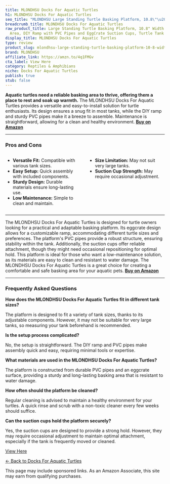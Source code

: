 ```yaml
---
title: MLONDHSU Docks For Aquatic Turtles
h1: MLONDHSU Docks For Aquatic Turtles
seo_title: "MLONDHSU Large Standing Turtle Basking Platform, 10.8\"\u2026"
breadcrumb_title: MLONDHSU Docks For Aquatic Turtles
raw_product_title: Large Standing Turtle Basking Platform, 10.8" Width Aquatic Resting
  Area, DIY Ramp with PVC Pipes and EggCrate Suction Cups, Turtle Tank Accessories
display_title: MLONDHSU Docks For Aquatic Turtles
type: review
product_slug: mlondhsu-large-standing-turtle-basking-platform-10-8-width-aquatic-rest-135f1d9d
brand: MLONDHSU
affiliate_link: https://amzn.to/4q1FMGv
cta_label: View Here
category: Reptiles & Amphibians
niche: Docks For Aquatic Turtles
publish: true
stub: false
---
```


<div id="intro" class="full-width">
  <p><strong>Aquatic turtles need a reliable basking area to thrive, offering them a place to rest and soak up warmth.</strong> The MLONDHSU Docks For Aquatic Turtles provides a versatile and easy-to-install solution for turtle enthusiasts. Its design ensures a snug fit in most tanks, while the DIY ramp and sturdy PVC pipes make it a breeze to assemble. Maintenance is straightforward, allowing for a clean and healthy environment. <a href="https://amzn.to/4q1FMGv" rel="nofollow sponsored noopener" target="_blank"><strong>Buy on Amazon</strong></a></p>
</div>

<hr />
<h3 id="pros-cons">Pros and Cons</h3>
<div class="pc-grid" style="display:grid;grid-template-columns:1fr 1fr;gap:16px;">
  <ul>
    <li><strong>Versatile Fit:</strong> Compatible with various tank sizes.</li>
    <li><strong>Easy Setup:</strong> Quick assembly with included components.</li>
    <li><strong>Sturdy Design:</strong> Durable materials ensure long-lasting use.</li>
    <li><strong>Low Maintenance:</strong> Simple to clean and maintain.</li>
  </ul>
  <ul>
    <li><strong>Size Limitation:</strong> May not suit very large tanks.</li>
    <li><strong>Suction Cup Strength:</strong> May require occasional adjustment.</li>
  </ul>
</div>
<hr />

<div class="full-width">
  <p>The MLONDHSU Docks For Aquatic Turtles is designed for turtle owners looking for a practical and adaptable basking platform. Its eggcrate design allows for a customizable ramp, accommodating different turtle sizes and preferences. The platform's PVC pipes provide a robust structure, ensuring stability within the tank. Additionally, the suction cups offer reliable attachment, though they might need occasional repositioning for optimal hold. This platform is ideal for those who want a low-maintenance solution, as its materials are easy to clean and resistant to water damage. The MLONDHSU Docks For Aquatic Turtles is a great choice for creating a comfortable and safe basking area for your aquatic pets. <a href="https://amzn.to/4q1FMGv" rel="nofollow sponsored noopener" target="_blank"><strong>Buy on Amazon</strong></a></p>
</div>

<hr />
<h3 id="faqs">Frequently Asked Questions</h3>

<p><strong>How does the MLONDHSU Docks For Aquatic Turtles fit in different tank sizes?</strong></p>
<p>The platform is designed to fit a variety of tank sizes, thanks to its adjustable components. However, it may not be suitable for very large tanks, so measuring your tank beforehand is recommended.</p>

<p><strong>Is the setup process complicated?</strong></p>
<p>No, the setup is straightforward. The DIY ramp and PVC pipes make assembly quick and easy, requiring minimal tools or expertise.</p>

<p><strong>What materials are used in the MLONDHSU Docks For Aquatic Turtles?</strong></p>
<p>The platform is constructed from durable PVC pipes and an eggcrate surface, providing a sturdy and long-lasting basking area that is resistant to water damage.</p>

<p><strong>How often should the platform be cleaned?</strong></p>
<p>Regular cleaning is advised to maintain a healthy environment for your turtles. A quick rinse and scrub with a non-toxic cleaner every few weeks should suffice.</p>

<p><strong>Can the suction cups hold the platform securely?</strong></p>
<p>Yes, the suction cups are designed to provide a strong hold. However, they may require occasional adjustment to maintain optimal attachment, especially if the tank is frequently moved or cleaned.</p>
<p><a class="btn" href="https://amzn.to/4q1FMGv" target="_blank" rel="nofollow sponsored noopener">View Here</a></p>
<p><a href="/roundups/reptiles-amphibians/docks-for-aquatic-turtles/">← Back to Docks For Aquatic Turtles</a></p>
<aside class="disclosure">This page may include sponsored links. As an Amazon Associate, this site may earn from qualifying purchases.</aside>
